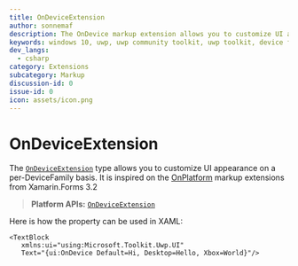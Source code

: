 ```yaml
---
title: OnDeviceExtension
author: sonnemaf
description: The OnDevice markup extension allows you to customize UI appearance on a per-DeviceFamily basis.
keywords: windows 10, uwp, uwp community toolkit, uwp toolkit, device family, markup extension, XAML, markup
dev_langs:
  - csharp
category: Extensions
subcategory: Markup
discussion-id: 0
issue-id: 0
icon: assets/icon.png
---
```


# OnDeviceExtension

The [`OnDeviceExtension`](/dotnet/api/microsoft.toolkit.uwp.ui.ondeviceextension) type allows you to customize UI appearance on a per-DeviceFamily basis. It is inspired on the [OnPlatform](https://github.com/xamarin/Xamarin.Forms/issues/2608) markup extensions from Xamarin.Forms 3.2

> **Platform APIs:** [`OnDeviceExtension`](/dotnet/api/microsoft.toolkit.uwp.ui.ondeviceextension)

Here is how the property can be used in XAML:

```xaml
<TextBlock
   xmlns:ui="using:Microsoft.Toolkit.Uwp.UI"
   Text="{ui:OnDevice Default=Hi, Desktop=Hello, Xbox=World}"/>

```
